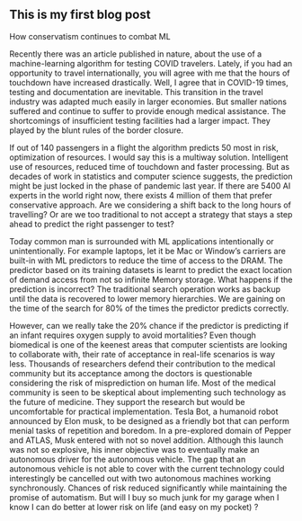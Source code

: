 ## This is my first blog post
How conservatism continues to combat ML


Recently there was an article published in nature, about the use of a machine-learning algorithm for testing COVID travelers. 
Lately, if you had an opportunity to travel internationally, you will agree with me that the hours of touchdown have increased drastically. 
Well, I agree that in COVID-19 times, testing and documentation are inevitable. 
This transition in the travel industry was adapted much easily in larger economies. 
But smaller nations suffered and continue to suffer to provide enough medical assistance. 
The shortcomings of insufficient testing facilities had a larger impact. They played by the blunt rules of the border closure.

If out of 140 passengers in a flight the algorithm predicts 50 most in risk, optimization of resources. 
I would say this is a multiway solution. Intelligent use of resources, reduced time of touchdown and faster processing. 
But as decades of work in statistics and computer science suggests, the prediction might be just locked in the phase of pandemic last year. 
If there are 5400 AI experts in the world right now, there exists 4 million of them that prefer conservative approach. 
Are we considering a shift back to the long hours of travelling? 
Or are we too traditional to not accept a strategy that stays a step ahead to predict the right passenger to test?

Today common man is surrounded with ML applications intentionally or unintentionally.
For example laptops, let it be Mac or Window’s carriers are built-in with ML predictors to reduce the time of access to the DRAM. 
The predictor based on its training datasets is learnt to predict the exact location of demand access from not so infinite Memory storage. 
What happens if the prediction is incorrect? The traditional search operation works as backup until the data is recovered to lower memory hierarchies. 
We are gaining on the time of the search for 80% of the times the predictor predicts correctly.

However, can we really take the 20% chance if the predictor is predicting if an infant requires oxygen supply to avoid mortalities? 
Even though biomedical is one of the keenest areas that computer scientists are looking to collaborate with, their rate of acceptance in real-life scenarios is way less.
Thousands of researchers defend their contribution to the medical community but its acceptance among the doctors is questionable considering the risk of misprediction on human life. 
Most of the medical community is seen to be skeptical about implementing such technology as the future of medicine. 
They support the research but would be uncomfortable for practical implementation.
Tesla Bot, a humanoid robot announced by Elon musk, to be designed as a friendly bot that can perform menial tasks of repetition and boredom. 
In a pre-explored domain of Pepper and ATLAS, Musk entered with not so novel addition.
Although this launch was not so explosive, his inner objective was to eventually make an autonomous driver for the autonomous vehicle.
The gap that an autonomous vehicle is not able to cover with the current technology could interestingly be cancelled out with two autonomous machines working synchronously. Chances of risk reduced significantly while maintaining the promise of automatism. 
But will I buy so much junk for my garage when I know I can do better at lower risk on life (and easy on my pocket) ?

